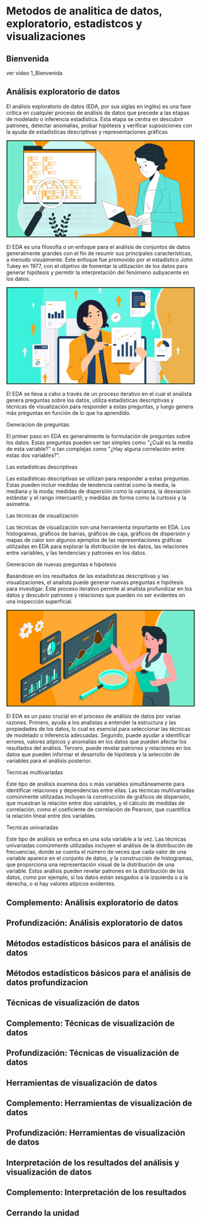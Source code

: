 # Metodos de analitica de datos, exploratorio, estadistcos y visualizaciones

## Bienvenida

ver video 1_Bienvenida

## Análisis exploratorio de datos

El análisis exploratorio de datos (EDA, por sus siglas en inglés) es una fase crítica en cualquier proceso de análisis de
datos que precede a las etapas de modelado o inferencia estadística. Esta etapa se centra en descubrir patrones, detectar
anomalías, probar hipótesis y verificar suposiciones con la ayuda de estadísticas descriptivas y representaciones gráficas

![alt text](image-122.png)

El EDA es una filosofía o un enfoque para el análisis de conjuntos de datos generalmente grandes con el fin de resumir sus
principales características, a menudo visualmente. Este enfoque fue promovido por el estadístico John Tukey en 1977, con el
objetivo de fomentar la utilización de los datos para generar hipótesis y permitir la interpretación del fenómeno subyacente
en los datos.

![alt text](image-123.png)

El EDA se lleva a cabo a través de un proceso iterativo en el cual el analista genera preguntas sobre los datos, utiliza
estadísticas descriptivas y técnicas de visualización para responder a estas preguntas, y luego genera más preguntas en
función de lo que ha aprendido.

Generacion de preguntas:

El primer paso en EDA es generalmente la formulación de preguntas sobre los datos. Estas preguntas pueden ser tan simples
como "¿Cuál es la media de esta variable?" o tan complejas como "¿Hay alguna correlación entre estas dos variables?".

Las estadísticas descriptivas

Las estadísticas descriptivas se utilizan para responder a estas preguntas. Estas pueden incluir medidas de tendencia
central como la media, la mediana y la moda; medidas de dispersión como la varianza, la desviación estándar y el rango
intercuartil; y medidas de forma como la curtosis y la asimetría.

Las técnicas de visualización

Las técnicas de visualización son una herramienta importante en EDA. Los histogramas, gráficos de barras, gráficos de caja,
gráficos de dispersión y mapas de calor son algunos ejemplos de las representaciones gráficas utilizadas en EDA para
explorar la distribución de los datos, las relaciones entre variables, y las tendencias y patrones en los datos.

Generacion de nuevas preguntas e hipotesis

Basándose en los resultados de las estadísticas descriptivas y las visualizaciones, el analista puede generar nuevas
preguntas e hipótesis para investigar. Este proceso iterativo permite al analista profundizar en los datos y descubrir
patrones y relaciones que pueden no ser evidentes en una inspección superficial.

![alt text](image-124.png)

El EDA es un paso crucial en el proceso de análisis de datos por varias razones. Primero, ayuda a los analistas a entender la estructura y las propiedades de los datos, lo cual es esencial para seleccionar las técnicas de modelado o inferencia adecuadas. Segundo, puede ayudar a identificar errores, valores atípicos y anomalías en los datos que pueden afectar los resultados del análisis. Tercero, puede revelar patrones y relaciones en los datos que pueden informar el desarrollo de hipótesis y la selección de variables para el análisis posterior.

Tecnicas multivariadas

Este tipo de análisis examina dos o más variables simultáneamente para identificar relaciones y dependencias entre ellas. Las técnicas multivariadas comúnmente utilizadas incluyen la construcción de gráficos de dispersión, que muestran la relación entre dos variables, y el cálculo de medidas de correlación, como el coeficiente de correlación de Pearson, que cuantifica la relación lineal entre dos variables.

Tecnicas univariadas

Este tipo de análisis se enfoca en una sola variable a la vez. Las técnicas univariadas comúnmente utilizadas incluyen el análisis de la distribución de frecuencias, donde se cuenta el número de veces que cada valor de una variable aparece en el conjunto de datos, y la construcción de histogramas, que proporciona una representación visual de la distribución de una variable. Estos análisis pueden revelar patrones en la distribución de los datos, como por ejemplo, si los datos están sesgados a la izquierda o a la derecha, o si hay valores atípicos evidentes.



## Complemento: Análisis exploratorio de datos

## Profundización: Análisis exploratorio de datos

## Métodos estadísticos básicos para el análisis de datos

## Métodos estadísticos básicos para el análisis de datos profundizacion

## Técnicas de visualización de datos

## Complemento: Técnicas de visualización de datos

## Profundización: Técnicas de visualización de datos

## Herramientas de visualización de datos

## Complemento: Herramientas de visualización de datos

## Profundización: Herramientas de visualización de datos

## Interpretación de los resultados del análisis y visualización de datos

## Complemento: Interpretación de los resultados

## Cerrando la unidad
